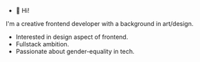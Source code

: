 - 👋 Hi!

I'm a creative frontend developer with a background in art/design.

- Interested in design aspect of frontend.
- Fullstack ambition.
- Passionate about gender-equality in tech.


<!---
annathunberg/annathunberg is a ✨ special ✨ repository because its `README.md` (this file) appears on your GitHub profile.
You can click the Preview link to take a look at your changes.
--->
